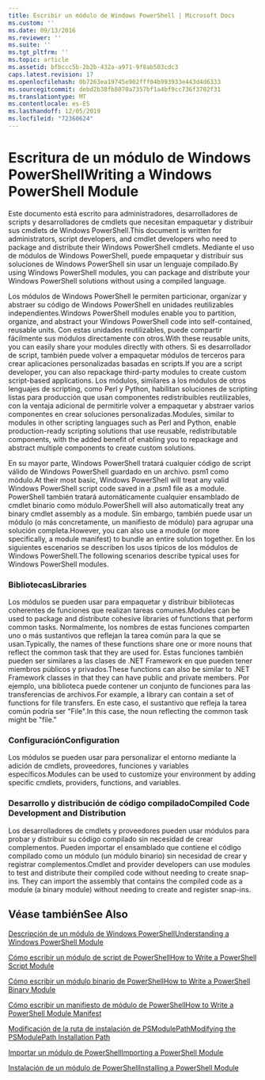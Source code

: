 ```yaml
---
title: Escribir un módulo de Windows PowerShell | Microsoft Docs
ms.custom: ''
ms.date: 09/13/2016
ms.reviewer: ''
ms.suite: ''
ms.tgt_pltfrm: ''
ms.topic: article
ms.assetid: bfbccc5b-2b2b-432a-a971-9f8ab503cdc3
caps.latest.revision: 17
ms.openlocfilehash: 0b7263ea19745e902fff04b993933e443d4d6333
ms.sourcegitcommit: debd2b38fb8070a7357bf1a4bf9cc736f3702f31
ms.translationtype: MT
ms.contentlocale: es-ES
ms.lasthandoff: 12/05/2019
ms.locfileid: "72360624"
---
```

# <a name="writing-a-windows-powershell-module"></a><span data-ttu-id="44ace-102">Escritura de un módulo de Windows PowerShell</span><span class="sxs-lookup"><span data-stu-id="44ace-102">Writing a Windows PowerShell Module</span></span>

<span data-ttu-id="44ace-103">Este documento está escrito para administradores, desarrolladores de scripts y desarrolladores de cmdlets que necesitan empaquetar y distribuir sus cmdlets de Windows PowerShell.</span><span class="sxs-lookup"><span data-stu-id="44ace-103">This document is written for administrators, script developers, and cmdlet developers who need to package and distribute their Windows PowerShell cmdlets.</span></span> <span data-ttu-id="44ace-104">Mediante el uso de módulos de Windows PowerShell, puede empaquetar y distribuir sus soluciones de Windows PowerShell sin usar un lenguaje compilado.</span><span class="sxs-lookup"><span data-stu-id="44ace-104">By using Windows PowerShell modules, you can package and distribute your Windows PowerShell solutions without using a compiled language.</span></span>

<span data-ttu-id="44ace-105">Los módulos de Windows PowerShell le permiten particionar, organizar y abstraer su código de Windows PowerShell en unidades reutilizables independientes.</span><span class="sxs-lookup"><span data-stu-id="44ace-105">Windows PowerShell modules enable you to partition, organize, and abstract your Windows PowerShell code into self-contained, reusable units.</span></span> <span data-ttu-id="44ace-106">Con estas unidades reutilizables, puede compartir fácilmente sus módulos directamente con otros.</span><span class="sxs-lookup"><span data-stu-id="44ace-106">With these reusable units, you can easily share your modules directly with others.</span></span> <span data-ttu-id="44ace-107">Si es desarrollador de script, también puede volver a empaquetar módulos de terceros para crear aplicaciones personalizadas basadas en scripts.</span><span class="sxs-lookup"><span data-stu-id="44ace-107">If you are a script developer, you can also repackage third-party modules to create custom script-based applications.</span></span> <span data-ttu-id="44ace-108">Los módulos, similares a los módulos de otros lenguajes de scripting, como Perl y Python, habilitan soluciones de scripting listas para producción que usan componentes redistribuibles reutilizables, con la ventaja adicional de permitirle volver a empaquetar y abstraer varios componentes en crear soluciones personalizadas.</span><span class="sxs-lookup"><span data-stu-id="44ace-108">Modules, similar to modules in other scripting languages such as Perl and Python, enable production-ready scripting solutions that use reusable, redistributable components, with the added benefit of enabling you to repackage and abstract multiple components to create custom solutions.</span></span>

<span data-ttu-id="44ace-109">En su mayor parte, Windows PowerShell tratará cualquier código de script válido de Windows PowerShell guardado en un archivo. psm1 como módulo.</span><span class="sxs-lookup"><span data-stu-id="44ace-109">At their most basic, Windows PowerShell will treat any valid Windows PowerShell script code saved in a .psm1 file as a module.</span></span> <span data-ttu-id="44ace-110">PowerShell también tratará automáticamente cualquier ensamblado de cmdlet binario como módulo.</span><span class="sxs-lookup"><span data-stu-id="44ace-110">PowerShell will also automatically treat any binary cmdlet assembly as a module.</span></span> <span data-ttu-id="44ace-111">Sin embargo, también puede usar un módulo (o más concretamente, un manifiesto de módulo) para agrupar una solución completa.</span><span class="sxs-lookup"><span data-stu-id="44ace-111">However, you can also use a module (or more specifically, a module manifest) to bundle an entire solution together.</span></span> <span data-ttu-id="44ace-112">En los siguientes escenarios se describen los usos típicos de los módulos de Windows PowerShell.</span><span class="sxs-lookup"><span data-stu-id="44ace-112">The following scenarios describe typical uses for Windows PowerShell modules.</span></span>

### <a name="libraries"></a><span data-ttu-id="44ace-113">Bibliotecas</span><span class="sxs-lookup"><span data-stu-id="44ace-113">Libraries</span></span>

<span data-ttu-id="44ace-114">Los módulos se pueden usar para empaquetar y distribuir bibliotecas coherentes de funciones que realizan tareas comunes.</span><span class="sxs-lookup"><span data-stu-id="44ace-114">Modules can be used to package and distribute cohesive libraries of functions that perform common tasks.</span></span> <span data-ttu-id="44ace-115">Normalmente, los nombres de estas funciones comparten uno o más sustantivos que reflejan la tarea común para la que se usan.</span><span class="sxs-lookup"><span data-stu-id="44ace-115">Typically, the names of these functions share one or more nouns that reflect the common task that they are used for.</span></span> <span data-ttu-id="44ace-116">Estas funciones también pueden ser similares a las clases de .NET Framework en que pueden tener miembros públicos y privados.</span><span class="sxs-lookup"><span data-stu-id="44ace-116">These functions can also be similar to .NET Framework classes in that they can have public and private members.</span></span> <span data-ttu-id="44ace-117">Por ejemplo, una biblioteca puede contener un conjunto de funciones para las transferencias de archivos.</span><span class="sxs-lookup"><span data-stu-id="44ace-117">For example, a library can contain a set of functions for file transfers.</span></span> <span data-ttu-id="44ace-118">En este caso, el sustantivo que refleja la tarea común podría ser "File".</span><span class="sxs-lookup"><span data-stu-id="44ace-118">In this case, the noun reflecting the common task might be "file."</span></span>

### <a name="configuration"></a><span data-ttu-id="44ace-119">Configuración</span><span class="sxs-lookup"><span data-stu-id="44ace-119">Configuration</span></span>

<span data-ttu-id="44ace-120">Los módulos se pueden usar para personalizar el entorno mediante la adición de cmdlets, proveedores, funciones y variables específicos.</span><span class="sxs-lookup"><span data-stu-id="44ace-120">Modules can be used to customize your environment by adding specific cmdlets, providers, functions, and variables.</span></span>

### <a name="compiled-code-development-and-distribution"></a><span data-ttu-id="44ace-121">Desarrollo y distribución de código compilado</span><span class="sxs-lookup"><span data-stu-id="44ace-121">Compiled Code Development and Distribution</span></span>

<span data-ttu-id="44ace-122">Los desarrolladores de cmdlets y proveedores pueden usar módulos para probar y distribuir su código compilado sin necesidad de crear complementos. Pueden importar el ensamblado que contiene el código compilado como un módulo (un módulo binario) sin necesidad de crear y registrar complementos.</span><span class="sxs-lookup"><span data-stu-id="44ace-122">Cmdlet and provider developers can use modules to test and distribute their compiled code without needing to create snap-ins. They can import the assembly that contains the compiled code as a module (a binary module) without needing to create and register snap-ins.</span></span>

## <a name="see-also"></a><span data-ttu-id="44ace-123">Véase también</span><span class="sxs-lookup"><span data-stu-id="44ace-123">See Also</span></span>

[<span data-ttu-id="44ace-124">Descripción de un módulo de Windows PowerShell</span><span class="sxs-lookup"><span data-stu-id="44ace-124">Understanding a Windows PowerShell Module</span></span>](./understanding-a-windows-powershell-module.md)

[<span data-ttu-id="44ace-125">Cómo escribir un módulo de script de PowerShell</span><span class="sxs-lookup"><span data-stu-id="44ace-125">How to Write a PowerShell Script Module</span></span>](./how-to-write-a-powershell-script-module.md)

[<span data-ttu-id="44ace-126">Cómo escribir un módulo binario de PowerShell</span><span class="sxs-lookup"><span data-stu-id="44ace-126">How to Write a PowerShell Binary Module</span></span>](./how-to-write-a-powershell-binary-module.md)

[<span data-ttu-id="44ace-127">Cómo escribir un manifiesto de módulo de PowerShell</span><span class="sxs-lookup"><span data-stu-id="44ace-127">How to Write a PowerShell Module Manifest</span></span>](how-to-write-a-powershell-module-manifest.md)

[<span data-ttu-id="44ace-128">Modificación de la ruta de instalación de PSModulePath</span><span class="sxs-lookup"><span data-stu-id="44ace-128">Modifying the PSModulePath Installation Path</span></span>](./modifying-the-psmodulepath-installation-path.md)

[<span data-ttu-id="44ace-129">Importar un módulo de PowerShell</span><span class="sxs-lookup"><span data-stu-id="44ace-129">Importing a PowerShell Module</span></span>](./importing-a-powershell-module.md)

[<span data-ttu-id="44ace-130">Instalación de un módulo de PowerShell</span><span class="sxs-lookup"><span data-stu-id="44ace-130">Installing a PowerShell Module</span></span>](./installing-a-powershell-module.md)
